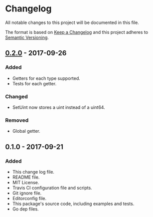 # Changelog
All notable changes to this project will be documented in this file.

The format is based on [Keep a Changelog](http://keepachangelog.com/en/1.0.0/)
and this project adheres to [Semantic Versioning](http://semver.org/spec/v2.0.0.html).

## [0.2.0] - 2017-09-26
### Added
- Getters for each type supported.
- Tests for each getter.

### Changed
- SetUint now stores a uint instead of a uint64.

### Removed
- Global getter.

## 0.1.0 - 2017-09-21
### Added
- This change log file.
- README file.
- MIT License.
- Travis CI configuration file and scripts.
- Git ignore file.
- Editorconfig file.
- This package's source code, including examples and tests.
- Go dep files.

[0.2.0]: https://github.com/gbrlsnchs/envman/compare/v0.1.0...v0.2.0
